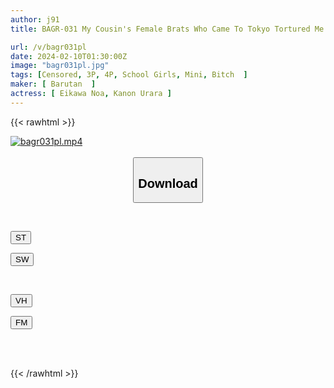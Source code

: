```yaml
---
author: j91
title: BAGR-031 My Cousin's Female Brats Who Came To Tokyo Tortured Me Until I Ran Out Of Sperm.

url: /v/bagr031pl
date: 2024-02-10T01:30:00Z
image: "bagr031pl.jpg"
tags: [Censored, 3P, 4P, School Girls, Mini, Bitch	]
maker: [ Barutan  ]
actress: [ Eikawa Noa, Kanon Urara ]
---
```



{{< rawhtml >}}

<div class="video" data-videoid="P6AX3oLgKWu0dd2">
    <a href="javascript:;">
        <img src="/v/bagr031pl/bagr031pl.jpg" width="WIDTH" height="HEIGHT" alt="bagr031pl.mp4" loading="lazy">
    </a>
</div>

<script type="text/javascript" src="https://j91.asia/asset/on-demand-st.js"></script>

<br>
  <link rel="stylesheet" href="https://j91.asia/asset/bs5.css">
  
  <center>
  <button class="btn btn-primary" type="button" data-bs-toggle="collapse" data-bs-target=".multi-collapse" aria-expanded="false" aria-controls="multiCollapseExample1 multiCollapseExample2"><h2>Download</h2></button></center>
</p>
<div class="row">
  <div class="col">
    <div class="collapse multi-collapse" id="multiCollapseExample1">
      <div class="card card-body">
	      	      <br>
<div class="buttons">  
<p><a href="https://streamtape.to/v/P6AX3oLgKWu0dd2" target="_blank"><button class="btn-hover color-3"><i class="fa fa-download"></i> ST</button></a></p>
<p><a href="https://cdnwish.com/ppusrw7gk0f8" target="_blank"><button class="btn-hover color-2"><i class="fa fa-download"></i> SW</button></a></p></div>
    </div>
  </div>
</div>
  <div class="col">
    <div class="collapse multi-collapse" id="multiCollapseExample2">
      <div class="card card-body">
	      <br>
<div class="buttons">
<p><a href="javascript:;" target="_blank"><button class="btn-hover color-9"><i class="fa fa-download"></i> VH</button></a></p>
<p><a href="javascript:;"><button class="btn-hover color-8"><i class="fa fa-download"></i> FM</button></a></p></div>
<br><br>
      </div>
    </div>
  </div>
</div>

{{< /rawhtml >}}
